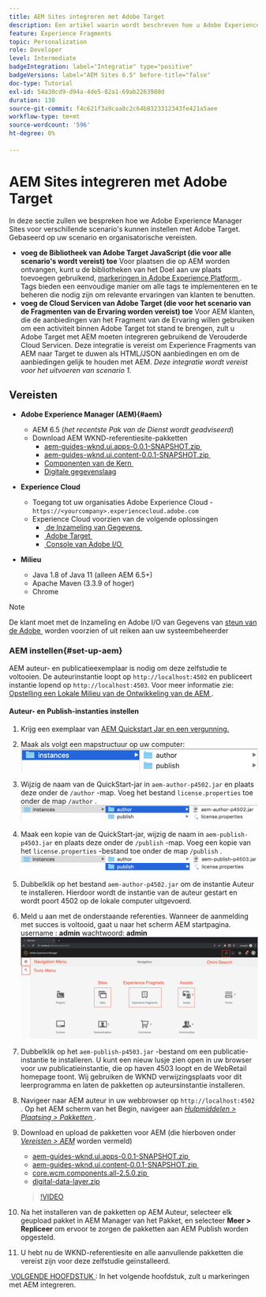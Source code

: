 ```yaml
---
title: AEM Sites integreren met Adobe Target
description: Een artikel waarin wordt beschreven hoe u Adobe Experience Manager voor verschillende scenario's kunt instellen met Adobe Target.
feature: Experience Fragments
topic: Personalization
role: Developer
level: Intermediate
badgeIntegration: label="Integratie" type="positive"
badgeVersions: label="AEM Sites 6.5" before-title="false"
doc-type: Tutorial
exl-id: 54a30cd9-d94a-4de5-82a1-69ab2263980d
duration: 130
source-git-commit: f4c621f3a9caa8c2c64b8323312343fe421a5aee
workflow-type: tm+mt
source-wordcount: '596'
ht-degree: 0%

---
```


# AEM Sites integreren met Adobe Target

In deze sectie zullen we bespreken hoe we Adobe Experience Manager Sites voor verschillende scenario&#39;s kunnen instellen met Adobe Target. Gebaseerd op uw scenario en organisatorische vereisten.

* **voeg de Bibliotheek van Adobe Target JavaScript (die voor alle scenario&#39;s wordt vereist) toe**
Voor plaatsen die op AEM worden ontvangen, kunt u de bibliotheken van het Doel aan uw plaats toevoegen gebruikend, [&#x200B; markeringen in Adobe Experience Platform &#x200B;](https://experienceleague.adobe.com/docs/experience-platform/tags/home.html?lang=nl-NL). Tags bieden een eenvoudige manier om alle tags te implementeren en te beheren die nodig zijn om relevante ervaringen van klanten te benutten.
* **voeg de Cloud Servicen van Adobe Target (die voor het scenario van de Fragmenten van de Ervaring worden vereist) toe**
Voor AEM klanten, die de aanbiedingen van het Fragment van de Ervaring willen gebruiken om een activiteit binnen Adobe Target tot stand te brengen, zult u Adobe Target met AEM moeten integreren gebruikend de Verouderde Cloud Servicen. Deze integratie is vereist om Experience Fragments van AEM naar Target te duwen als HTML/JSON aanbiedingen en om de aanbiedingen gelijk te houden met AEM. *Deze integratie wordt vereist voor het uitvoeren van scenario 1.*

## Vereisten

* **Adobe Experience Manager (AEM){#aem}**
   * AEM 6.5 (*het recentste Pak van de Dienst wordt geadviseerd*)
   * Download AEM WKND-referentiesite-pakketten
      * [&#x200B; aem-guides-wknd.ui.apps-0.0.1-SNAPSHOT.zip &#x200B;](https://github.com/adobe/aem-guides-wknd/releases/download/archetype-18.1/aem-guides-wknd.ui.apps-0.0.1-SNAPSHOT.zip)
      * [&#x200B; aem-guides-wknd.ui.content-0.0.1-SNAPSHOT.zip &#x200B;](https://github.com/adobe/aem-guides-wknd/releases/download/archetype-18.1/aem-guides-wknd.ui.content-0.0.1-SNAPSHOT.zip)
      * [&#x200B; Componenten van de Kern &#x200B;](https://github.com/adobe/aem-core-wcm-components/releases/download/core.wcm.components.reactor-2.5.0/core.wcm.components.all-2.5.0.zip)
      * [Digitale gegevenslaag](assets/implementation/digital-data-layer.zip)

* **Experience Cloud**
   * Toegang tot uw organisaties Adobe Experience Cloud - `https://<yourcompany>.experiencecloud.adobe.com`
   * Experience Cloud voorzien van de volgende oplossingen
      * [&#x200B; de Inzameling van Gegevens &#x200B;](https://experiencecloud.adobe.com)
      * [&#x200B; Adobe Target &#x200B;](https://experiencecloud.adobe.com)
      * [&#x200B; Console van Adobe I/O &#x200B;](https://console.adobe.io)

* **Milieu**
   * Java 1.8 of Java 11 (alleen AEM 6.5+)
   * Apache Maven (3.3.9 of hoger)
   * Chrome

>[!NOTE]
>
> De klant moet met de Inzameling en Adobe I/O van Gegevens van [&#x200B; steun van de Adobe &#x200B;](https://helpx.adobe.com/nl/contact/enterprise-support.ec.html) worden voorzien of uit reiken aan uw systeembeheerder

### AEM instellen{#set-up-aem}

AEM auteur- en publicatieexemplaar is nodig om deze zelfstudie te voltooien. De auteurinstantie loopt op `http://localhost:4502` en publiceert instantie lopend op `http://localhost:4503`. Voor meer informatie zie: [&#x200B; Opstelling een Lokale Milieu van de Ontwikkeling van de AEM &#x200B;](https://helpx.adobe.com/experience-manager/kt/platform-repository/using/local-aem-dev-environment-article-setup.html).

#### Auteur- en Publish-instanties instellen

1. Krijg een exemplaar van [&#x200B; AEM Quickstart Jar en een vergunning.](https://helpx.adobe.com/nl/experience-manager/6-5/sites/deploying/using/deploy.html#GettingtheSoftware)
2. Maak als volgt een mapstructuur op uw computer:
   ![&#x200B; de Structuur van de Omslag &#x200B;](assets/implementation/aem-setup-1.png)
3. Wijzig de naam van de QuickStart-jar in `aem-author-p4502.jar` en plaats deze onder de `/author` -map. Voeg het bestand `license.properties` toe onder de map `/author` .
   ![&#x200B; AEM Instantie van de Auteur &#x200B;](assets/implementation/aem-setup-author.png)
4. Maak een kopie van de QuickStart-jar, wijzig de naam in `aem-publish-p4503.jar` en plaats deze onder de `/publish` -map. Voeg een kopie van het `license.properties` -bestand toe onder de map `/publish` .
   ![&#x200B; AEM de Instantie van Publish &#x200B;](assets/implementation/aem-setup-publish.png)
5. Dubbelklik op het bestand `aem-author-p4502.jar` om de instantie Auteur te installeren. Hierdoor wordt de instantie van de auteur gestart en wordt poort 4502 op de lokale computer uitgevoerd.
6. Meld u aan met de onderstaande referenties. Wanneer de aanmelding met succes is voltooid, gaat u naar het scherm AEM startpagina.
username : **admin**
wachtwoord: **admin**
   ![&#x200B; AEM de Instantie van Publish &#x200B;](assets/implementation/aem-author-home-page.png)
7. Dubbelklik op het `aem-publish-p4503.jar` -bestand om een publicatie-instantie te installeren. U kunt een nieuw lusje zien open in uw browser voor uw publicatieinstantie, die op haven 4503 loopt en de WebRetail homepage toont. Wij gebruiken de WKND verwijzingsplaats voor dit leerprogramma en laten de pakketten op auteursinstantie installeren.
8. Navigeer naar AEM auteur in uw webbrowser op `http://localhost:4502` . Op het AEM scherm van het Begin, navigeer aan *[Hulpmiddelen > Plaatsing > Pakketten &#x200B;](http://localhost:4502/crx/packmgr/index.jsp)*.
9. Download en upload de pakketten voor AEM (die hierboven onder *[Vereisten > AEM](#aem)* worden vermeld)
   * [&#x200B; aem-guides-wknd.ui.apps-0.0.1-SNAPSHOT.zip &#x200B;](https://github.com/adobe/aem-guides-wknd/releases/download/archetype-18.1/aem-guides-wknd.ui.apps-0.0.1-SNAPSHOT.zip)
   * [&#x200B; aem-guides-wknd.ui.content-0.0.1-SNAPSHOT.zip &#x200B;](https://github.com/adobe/aem-guides-wknd/releases/download/archetype-18.1/aem-guides-wknd.ui.content-0.0.1-SNAPSHOT.zip)
   * [&#x200B; core.wcm.components.all-2.5.0.zip &#x200B;](https://github.com/adobe/aem-core-wcm-components/releases/download/core.wcm.components.reactor-2.5.0/core.wcm.components.all-2.5.0.zip)
   * [digital-data-layer.zip](assets/implementation/digital-data-layer.zip)

   >[!VIDEO](https://video.tv.adobe.com/v/28377?quality=12&learn=on)
10. Na het installeren van de pakketten op AEM Auteur, selecteer elk geupload pakket in AEM Manager van het Pakket, en selecteer **Meer > Repliceer** om ervoor te zorgen de pakketten aan AEM Publish worden opgesteld.
11. U hebt nu de WKND-referentiesite en alle aanvullende pakketten die vereist zijn voor deze zelfstudie geïnstalleerd.

[&#x200B; VOLGENDE HOOFDSTUK &#x200B;](./using-launch-adobe-io.md): In het volgende hoofdstuk, zult u markeringen met AEM integreren.
